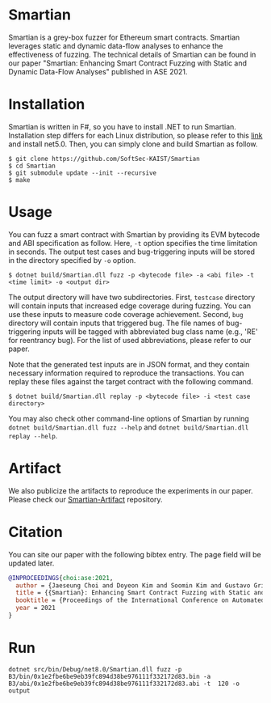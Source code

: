 Smartian
========

Smartian is a grey-box fuzzer for Ethereum smart contracts. Smartian leverages
static and dynamic data-flow analyses to enhance the effectiveness of fuzzing.
The technical details of Smartian can be found in our paper "Smartian: Enhancing
Smart Contract Fuzzing with Static and Dynamic Data-Flow Analyses" published in
ASE 2021.

# Installation

Smartian is written in F#, so you have to install .NET to run Smartian.
Installation step differs for each Linux distribution, so please refer to this
[link](https://docs.microsoft.com/en-us/dotnet/core/install/) and install
net5.0. Then, you can simply clone and build Smartian as follow.

```
$ git clone https://github.com/SoftSec-KAIST/Smartian
$ cd Smartian
$ git submodule update --init --recursive
$ make
```

# Usage

You can fuzz a smart contract with Smartian by providing its EVM bytecode and
ABI specification as follow. Here, `-t` option specifies the time limitation in
seconds. The output test cases and bug-triggering inputs will be stored in the
directory specified by `-o` option.

```
$ dotnet build/Smartian.dll fuzz -p <bytecode file> -a <abi file> -t <time limit> -o <output dir>
```

The output directory will have two subdirectories. First, `testcase` directory
will contain inputs that increased edge coverage during fuzzing. You can use
these inputs to measure code coverage achievement. Second, `bug` directory will
contain inputs that triggered bug. The file names of bug-triggering inputs will
be tagged with abbreviated bug class name (e.g., 'RE' for reentrancy bug).  For
the list of used abbreviations, please refer to our paper.

Note that the generated test inputs are in JSON format, and they contain
necessary information required to reproduce the transactions. You can replay
these files against the target contract with the following command.

```
$ dotnet build/Smartian.dll replay -p <bytecode file> -i <test case directory>
```
You may also check other command-line options of Smartian by running `dotnet
build/Smartian.dll fuzz --help` and `dotnet build/Smartian.dll replay --help`.

# Artifact

We also publicize the artifacts to reproduce the experiments in our paper.
Please check our
[Smartian-Artifact](https://github.com/SoftSec-KAIST/Smartian-Artifact)
repository.

# Citation

You can site our paper with the following bibtex entry. The page field will be
updated later.
```bibtex
@INPROCEEDINGS{choi:ase:2021,
  author = {Jaeseung Choi and Doyeon Kim and Soomin Kim and Gustavo Grieco and Alex Groce and Sang Kil Cha},
  title = {{Smartian}: Enhancing Smart Contract Fuzzing with Static and Dynamic Data-Flow Analyses},
  booktitle = {Proceedings of the International Conference on Automated Software Engineering},
  year = 2021
}
```


# Run

```
dotnet src/bin/Debug/net8.0/Smartian.dll fuzz -p B3/bin/0x1e2fbe6be9eb39fc894d38be976111f332172d83.bin -a B3/abi/0x1e2fbe6be9eb39fc894d38be976111f332172d83.abi -t  120 -o output
```